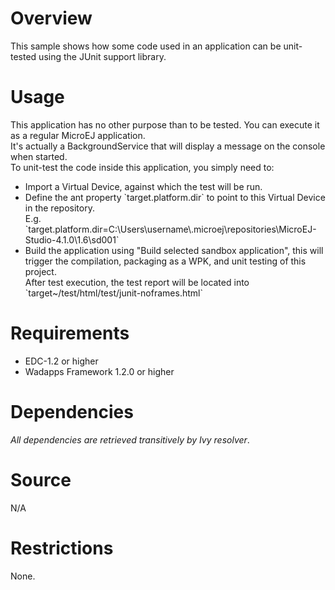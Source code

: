 <!--
	Markdown
-->

# Overview
This sample shows how some code used in an application can be unit-tested using the JUnit support library. 

# Usage
This application has no other purpose than to be tested. You can execute it as a regular MicroEJ application.<br>
It's actually a BackgroundService that will display a message on the console when started.<br>
To unit-test the code inside this application, you simply need to:
<ul>
<li> Import a Virtual Device, against which the test will be run.
<li> Define the ant property `target.platform.dir` to point to this Virtual Device in the repository. <br>
E.g. `target.platform.dir=C:\Users\username\.microej\repositories\MicroEJ-Studio-4.1.0\1.6\sd001`
<li> Build the application using "Build selected sandbox application", this will trigger the compilation, packaging as a WPK, and unit testing of this project.<br>
After test execution, the test report will be located into `target~/test/html/test/junit-noframes.html`
</ul> 
 
# Requirements
  - EDC-1.2 or higher
  - Wadapps Framework 1.2.0 or higher

# Dependencies
_All dependencies are retrieved transitively by Ivy resolver_.

# Source
N/A

# Restrictions
None.